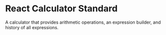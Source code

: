 # React Calculator Standard

A calculator that provides arithmetic operations, an expression builder, and history of all expressions.

